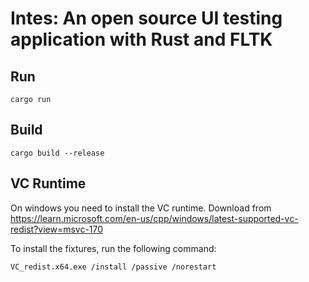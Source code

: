 # Intes: An open source UI testing application with Rust and FLTK

## Run

```shell
cargo run
```

## Build

```shell
cargo build --release
```

## VC Runtime

On windows you need to install the VC runtime. Download from https://learn.microsoft.com/en-us/cpp/windows/latest-supported-vc-redist?view=msvc-170

To install the fixtures, run the following command:

```shell
VC_redist.x64.exe /install /passive /norestart

```
